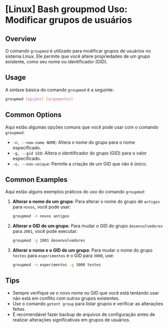 # [Linux] Bash groupmod Uso: Modificar grupos de usuários

## Overview
O comando `groupmod` é utilizado para modificar grupos de usuários no sistema Linux. Ele permite que você altere propriedades de um grupo existente, como seu nome ou identificador (GID).

## Usage
A sintaxe básica do comando `groupmod` é a seguinte:

```bash
groupmod [opções] [argumentos]
```

## Common Options
Aqui estão algumas opções comuns que você pode usar com o comando `groupmod`:

- `-n, --new-name NOME`: Altera o nome do grupo para o nome especificado.
- `-g, --gid GID`: Altera o identificador do grupo (GID) para o valor especificado.
- `-o, --non-unique`: Permite a criação de um GID que não é único.

## Common Examples
Aqui estão alguns exemplos práticos do uso do comando `groupmod`:

1. **Alterar o nome de um grupo**:
   Para alterar o nome do grupo de `antigos` para `novos`, você pode usar:
   ```bash
   groupmod -n novos antigos
   ```

2. **Alterar o GID de um grupo**:
   Para mudar o GID do grupo `desenvolvedores` para `2001`, você pode executar:
   ```bash
   groupmod -g 2001 desenvolvedores
   ```

3. **Alterar o nome e o GID de um grupo**:
   Para mudar o nome do grupo `testes` para `experimentos` e o GID para `3000`, use:
   ```bash
   groupmod -n experimentos -g 3000 testes
   ```

## Tips
- Sempre verifique se o novo nome ou GID que você está tentando usar não está em conflito com outros grupos existentes.
- Use o comando `getent group` para listar grupos e verificar as alterações feitas.
- É recomendável fazer backup de arquivos de configuração antes de realizar alterações significativas em grupos de usuários.